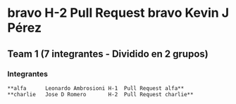 # bravo 	H-2 Pull Request bravo		Kevin J Pérez

## Team 1  (7 integrantes - Dividido en 2 grupos)

### Integrantes

	**alfa		Leonardo Ambrosioni	H-1  Pull Request alfa**
	**charlie	Jose D Romero		H-2  Pull Request charlie**
